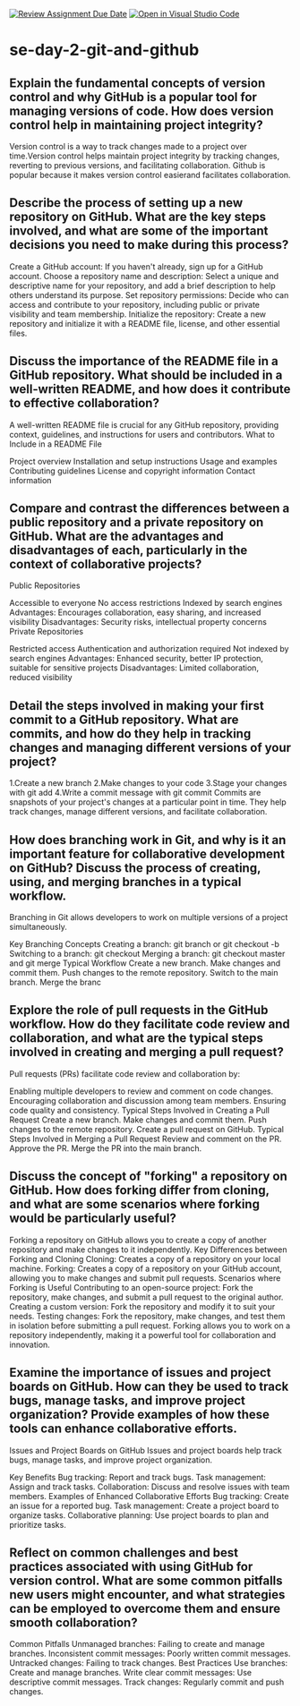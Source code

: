 [![Review Assignment Due Date](https://classroom.github.com/assets/deadline-readme-button-22041afd0340ce965d47ae6ef1cefeee28c7c493a6346c4f15d667ab976d596c.svg)](https://classroom.github.com/a/8wgCKhpZ)
[![Open in Visual Studio Code](https://classroom.github.com/assets/open-in-vscode-2e0aaae1b6195c2367325f4f02e2d04e9abb55f0b24a779b69b11b9e10269abc.svg)](https://classroom.github.com/online_ide?assignment_repo_id=18400801&assignment_repo_type=AssignmentRepo)
# se-day-2-git-and-github
## Explain the fundamental concepts of version control and why GitHub is a popular tool for managing versions of code. How does version control help in maintaining project integrity?
Version control is a way to track changes made to a project over time.Version control helps maintain project integrity by tracking changes, reverting to previous versions, and facilitating collaboration. Github is popular because it makes version control easierand facilitates collaboration.
## Describe the process of setting up a new repository on GitHub. What are the key steps involved, and what are some of the important decisions you need to make during this process?
Create a GitHub account: If you haven't already, sign up for a GitHub account.
Choose a repository name and description: Select a unique and descriptive name for your repository, and add a brief description to help others understand its purpose.
Set repository permissions: Decide who can access and contribute to your repository, including public or private visibility and team membership.
Initialize the repository: Create a new repository and initialize it with a README file, license, and other essential files.
## Discuss the importance of the README file in a GitHub repository. What should be included in a well-written README, and how does it contribute to effective collaboration?
A well-written README file is crucial for any GitHub repository, providing context, guidelines, and instructions for users and contributors.
What to Include in a README File

Project overview
Installation and setup instructions
Usage and examples
Contributing guidelines
License and copyright information
Contact information
## Compare and contrast the differences between a public repository and a private repository on GitHub. What are the advantages and disadvantages of each, particularly in the context of collaborative projects?
Public Repositories

Accessible to everyone
No access restrictions
Indexed by search engines
Advantages: Encourages collaboration, easy sharing, and increased visibility
Disadvantages: Security risks, intellectual property concerns
Private Repositories

Restricted access
Authentication and authorization required
Not indexed by search engines
Advantages: Enhanced security, better IP protection, suitable for sensitive projects
Disadvantages: Limited collaboration, reduced visibility
## Detail the steps involved in making your first commit to a GitHub repository. What are commits, and how do they help in tracking changes and managing different versions of your project?
1.Create a new branch
2.Make changes to your code
3.Stage your changes with git add
4.Write a commit message with git commit
Commits are snapshots of your project's changes at a particular point in time. They help track changes, manage different versions, and facilitate collaboration.

## How does branching work in Git, and why is it an important feature for collaborative development on GitHub? Discuss the process of creating, using, and merging branches in a typical workflow.
Branching in Git allows developers to work on multiple versions of a project simultaneously.

Key Branching Concepts
Creating a branch: git branch <branch-name> or git checkout -b <branch-name>
Switching to a branch: git checkout <branch-name>
Merging a branch: git checkout master and git merge <branch-name>
Typical Workflow
Create a new branch.
Make changes and commit them.
Push changes to the remote repository.
Switch to the main branch.
Merge the branc

## Explore the role of pull requests in the GitHub workflow. How do they facilitate code review and collaboration, and what are the typical steps involved in creating and merging a pull request?
Pull requests (PRs) facilitate code review and collaboration by:

Enabling multiple developers to review and comment on code changes.
Encouraging collaboration and discussion among team members.
Ensuring code quality and consistency.
Typical Steps Involved in Creating a Pull Request
Create a new branch.
Make changes and commit them.
Push changes to the remote repository.
Create a pull request on GitHub.
Typical Steps Involved in Merging a Pull Request
Review and comment on the PR.
Approve the PR.
Merge the PR into the main branch.
## Discuss the concept of "forking" a repository on GitHub. How does forking differ from cloning, and what are some scenarios where forking would be particularly useful?

Forking a repository on GitHub allows you to create a copy of another repository and make changes to it independently.
Key Differences between Forking and Cloning
Cloning: Creates a copy of a repository on your local machine.
Forking: Creates a copy of a repository on your GitHub account, allowing you to make changes and submit pull requests.
Scenarios where Forking is Useful
Contributing to an open-source project: Fork the repository, make changes, and submit a pull request to the original author.
Creating a custom version: Fork the repository and modify it to suit your needs.
Testing changes: Fork the repository, make changes, and test them in isolation before submitting a pull request.
Forking allows you to work on a repository independently, making it a powerful tool for collaboration and innovation.
## Examine the importance of issues and project boards on GitHub. How can they be used to track bugs, manage tasks, and improve project organization? Provide examples of how these tools can enhance collaborative efforts.
Issues and Project Boards on GitHub
Issues and project boards help track bugs, manage tasks, and improve project organization.

Key Benefits
Bug tracking: Report and track bugs.
Task management: Assign and track tasks.
Collaboration: Discuss and resolve issues with team members.
Examples of Enhanced Collaborative Efforts
Bug tracking: Create an issue for a reported bug.
Task management: Create a project board to organize tasks.
Collaborative planning: Use project boards to plan and prioritize tasks.
## Reflect on common challenges and best practices associated with using GitHub for version control. What are some common pitfalls new users might encounter, and what strategies can be employed to overcome them and ensure smooth collaboration?
Common Pitfalls
Unmanaged branches: Failing to create and manage branches.
Inconsistent commit messages: Poorly written commit messages.
Untracked changes: Failing to track changes.
Best Practices
Use branches: Create and manage branches.
Write clear commit messages: Use descriptive commit messages.
Track changes: Regularly commit and push changes.
